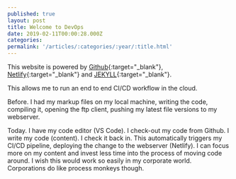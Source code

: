 ```yaml
---
published: true
layout: post
title: Welcome to DevOps
date: 2019-02-11T00:00:28.000Z
categories: 
permalink: '/articles/:categories/:year/:title.html'
---
```

This website is powered by [Github](https://github.com/){:target="_blank"}, [Netlify](https://netlify.com/){:target="_blank"} and [JEKYLL](https://jekyllrb.com){:target="_blank"}.
<!--End of Excerpt--> 

This allows me to run an end to end CI/CD workflow in the cloud. 

Before. I had my markup files on my local machine, writing the code, compiling it, opening the ftp client, pushing my latest file versions to my webserver. 

Today. I have my code editor (VS Code). I check-out my code from Github. I write my code (content). I check it back in. This automatically triggers my CI/CD pipeline, deploying the change to the webserver (Netlify). 
I can focus more on my content and invest less time into the process of moving code around. I wish this would work so easily in my corporate world. Corporations do like process monkeys though. 

